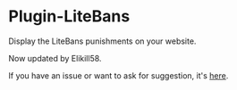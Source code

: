 # Plugin-LiteBans

Display the LiteBans punishments on your website.

Now updated by Elikill58.

If you have an issue or want to ask for suggestion, it's [here](https://github.com/AzuriomCommunity/Plugin-LiteBans/issues).
